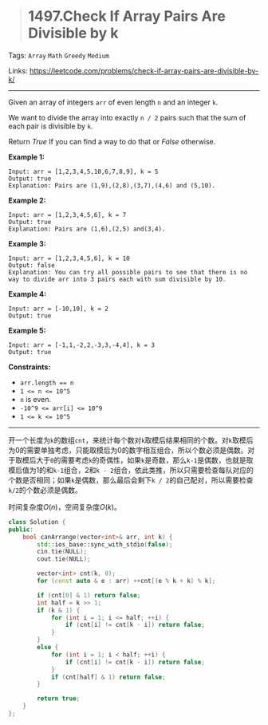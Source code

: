 > # 1497.Check If Array Pairs Are Divisible by k

Tags: `Array` `Math` `Greedy` `Medium`

Links: https://leetcode.com/problems/check-if-array-pairs-are-divisible-by-k/

-----

Given an array of integers `arr` of even length `n` and an integer `k`.

We want to divide the array into exactly `n / 2` pairs such that the sum of each pair is divisible by `k`.

Return *True* If you can find a way to do that or *False* otherwise.

 

**Example 1:**

```
Input: arr = [1,2,3,4,5,10,6,7,8,9], k = 5
Output: true
Explanation: Pairs are (1,9),(2,8),(3,7),(4,6) and (5,10).
```

**Example 2:**

```
Input: arr = [1,2,3,4,5,6], k = 7
Output: true
Explanation: Pairs are (1,6),(2,5) and(3,4).
```

**Example 3:**

```
Input: arr = [1,2,3,4,5,6], k = 10
Output: false
Explanation: You can try all possible pairs to see that there is no way to divide arr into 3 pairs each with sum divisible by 10.
```

**Example 4:**

```
Input: arr = [-10,10], k = 2
Output: true
```

**Example 5:**

```
Input: arr = [-1,1,-2,2,-3,3,-4,4], k = 3
Output: true
```

 

**Constraints:**

- `arr.length == n`
- `1 <= n <= 10^5`
- `n` is even.
- `-10^9 <= arr[i] <= 10^9`
- `1 <= k <= 10^5`

------

开一个长度为`k`的数组`cnt`，来统计每个数对`k`取模后结果相同的个数。对`k`取模后为0的需要单独考虑，只能取模后为0的数字相互组合，所以个数必须是偶数。对于取模后大于`0`的需要考虑`k`的奇偶性，如果`k`是奇数，那么`k-1`是偶数，也就是取模后值为1的和`k-1`组合，2和`k - 2`组合，依此类推，所以只需要检查每队对应的个数是否相同；如果`k`是偶数，那么最后会剩下`k / 2`的自己配对，所以需要检查`k/2`的个数必须是偶数。

时间复杂度$O(n)$，空间复杂度$O(k)$。

```c++
class Solution {
public:
    bool canArrange(vector<int>& arr, int k) {
        std::ios_base::sync_with_stdio(false);
		cin.tie(NULL);
		cout.tie(NULL);

        vector<int> cnt(k, 0);
        for (const auto & e : arr) ++cnt[(e % k + k) % k];

        if (cnt[0] & 1) return false;
        int half = k >> 1;
        if (k & 1) {
            for (int i = 1; i <= half; ++i) {
                if (cnt[i] != cnt[k - i]) return false;
            }
        }
        else {
            for (int i = 1; i < half; ++i) {
                if (cnt[i] != cnt[k - i]) return false;
            }
            if (cnt[half] & 1) return false;
        }

        return true;
    }
};
```

